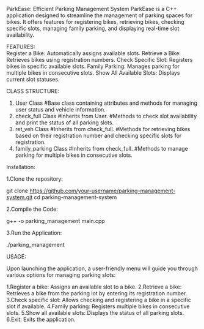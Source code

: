 ParkEase: Efficient Parking Management System
ParkEase is a C++ application designed to streamline the management of parking spaces for bikes. It offers features for registering bikes, retrieving bikes, checking specific slots, managing family parking, and displaying real-time slot availability.

FEATURES:         
     Register a Bike: Automatically assigns available slots.
     Retrieve a Bike: Retrieves bikes using registration numbers.
     Check Specific Slot: Registers bikes in specific available slots.
     Family Parking: Manages parking for multiple bikes in consecutive slots.
     Show All Available Slots: Displays current slot statuses.

CLASS STRUCTURE:

1. User Class
       #Base class containing attributes and methods for managing user status and vehicle information.
2. check_full Class
       #Inherits from User.
       #Methods to check slot availability and print the status of all parking slots.
3. ret_veh Class
       #Inherits from check_full.
       #Methods for retrieving bikes based on their registration number and checking specific slots for registration.
4. family_parking Class
       #Inherits from check_full.
       #Methods to manage parking for multiple bikes in consecutive slots.


Installation:

1.Clone the repository:

git clone https://github.com/your-username/parking-management-system.git
cd parking-management-system

2.Compile the Code:

g++ -o parking_management main.cpp

3.Run the Application:

./parking_management


USAGE:

Upon launching the application, a user-friendly menu will guide you through various options for managing parking slots:

1.Register a bike: Assigns an available slot to a bike.
2.Retrieve a bike: Retrieves a bike from the parking lot by entering its registration number.
3.Check specific slot: Allows checking and registering a bike in a specific slot if available.
4.Family parking: Registers multiple bikes in consecutive slots.
5.Show all available slots: Displays the status of all parking slots.
6.Exit: Exits the application.


